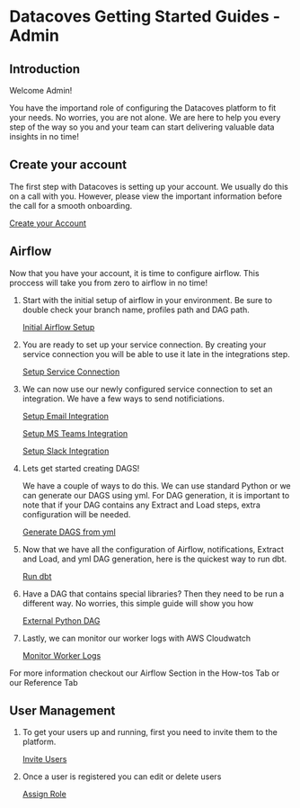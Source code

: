 # Datacoves Getting Started Guides - Admin

## Introduction
Welcome Admin! 

You have the importand role of configuring the Datacoves platform to fit your needs. No worries, you are not alone. We are here to help you every step of the way so you and your team can start delivering valuable data insights in no time!

## Create your account

The first step with Datacoves is setting up your account. We usually do this on a call with you. However, please view the important information before the call for a smooth onboarding.

[Create your Account](getting-started/Admin/create-account.md)

## Airflow
Now that you have your account, it is time to configure airflow. This proccess will take you from zero to airflow in no time!

1. Start with the initial setup of airflow in your environment. Be sure to double check your branch name, profiles path and DAG path.

    [Initial Airflow Setup](how-tos/airflow/initial-setup.md)

2. You are ready to set up your service connection. By creating your service connection you will be able to use it late in the integrations step.

    [Setup Service Connection](reference/admin-menu/service_connections.md)

3. We can now use our newly configured service connection to set an integration. We have a few ways to send notificiations. 

    [Setup Email Integration](how-tos/airflow/send-emails.md)

    [Setup MS Teams Integration](how-tos/airflow/send-ms-teams-notifications.md)
    
    [Setup Slack Integration](how-tos/airflow/send-slack-notifications.md)

4. Lets get started creating DAGS!

    We have a couple of ways to do this. We can use standard Python or we can generate our DAGS using yml. For DAG generation, it is important to note that if your DAG contains any Extract and Load steps, extra configuration will be needed.

    [Generate DAGS from yml](how-tos/airflow/generate-dags-from-yml.md)

5. Now that we have all the configuration of Airflow, notifications, Extract and Load, and yml DAG generation, here is the quickest way to run dbt.

    [Run dbt](how-tos/airflow/run-dbt.md)

6. Have a DAG that contains special libraries? Then they need to be run a different way. No worries, this simple guide will show you how

    [External Python DAG](how-tos/airflow/external-python-dag.md)

7. Lastly, we can monitor our worker logs with AWS Cloudwatch

    [Monitor Worker Logs](how-tos/airflow/worker-logs.md)

For more information checkout our Airflow Section in the How-tos Tab or our Reference Tab

## User Management

1. To get your users up and running, first you need to invite them to the platform. 

    [Invite Users](reference/admin-menu/invitations.md)

2. Once a user is registered you can edit or delete users

    [Assign Role](reference/admin-menu/users.md)

